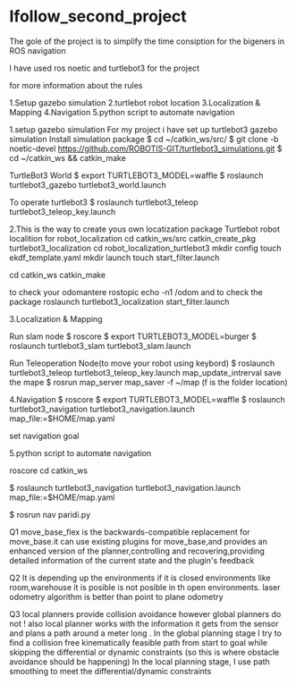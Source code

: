 # Ifollow_second_project
The gole of the project is to simplify the time consiption for the bigeners in ROS navigation 

 I have used ros noetic and turtlebot3 for the project
 
 for more information about the rules 
 
 1.Setup gazebo simulation
 2.turtlebot robot location
 3.Localization & Mapping
 4.Navigation
 5.python script to automate navigation
 
 1.setup gazebo simulation
 For my project i have set up turtlebot3 gazebo simulation
 Install simulation package 
 $ cd ~/catkin_ws/src/
 $ git clone -b noetic-devel https://github.com/ROBOTIS-GIT/turtlebot3_simulations.git
 $ cd ~/catkin_ws && catkin_make

TurtleBot3 World
 $ export TURTLEBOT3_MODEL=waffle
 $ roslaunch turtlebot3_gazebo turtlebot3_world.launch

To operate turtlebot3
 $ roslaunch turtlebot3_teleop turtlebot3_teleop_key.launch

2.This is the way to create yous own locatization package 
 Turtlebot robot localition 
 for robot_localization
 cd catkin_ws/src
 catkin_create_pkg turtlebot3_localization
 cd robot_localization_turtlebot3
 mkdir config
 touch ekdf_template.yaml
 mkdir launch
 touch start_filter.launch

 cd catkin_ws
 catkin_make

to check your odomantere
 rostopic echo -n1 /odom
and to check the package
 roslaunch turtlebot3_localization start_filter.launch


3.Localization & Mapping

Run slam node
 $ roscore
 $ export TURTLEBOT3_MODEL=burger
 $ roslaunch turtlebot3_slam turtlebot3_slam.launch

Run Teleoperation Node(to move your robot using keybord)
 $ roslaunch turtlebot3_teleop turtlebot3_teleop_key.launch
map_update_intrerval
save the mape 
 $ rosrun map_server map_saver -f ~/map (f is the folder location)


4.Navigation
 $ roscore
 $ export TURTLEBOT3_MODEL=waffle
 $ roslaunch turtlebot3_navigation turtlebot3_navigation.launch map_file:=$HOME/map.yaml

set navigation goal


 5.python script to automate navigation
 
 roscore
 cd catkin_ws
 
  $ roslaunch turtlebot3_navigation turtlebot3_navigation.launch map_file:=$HOME/map.yaml

  $ rosrun nav paridi.py

Q1
move_base_flex is the backwards-compatible replacement for move_base.it can use existing plugins for move_base,and provides an enhanced version of the planner,controlling and recovering,providing detailed information of the current state and the plugin's feedback

Q2
It is depending up the environments if it is closed environments like room,warehouse it is posible is not posible in th open environments.
laser odometry algorithm is better than point to plane odometry

Q3
local planners provide collision avoidance however global planners do not ! also local planner works with the information it gets from the sensor and plans a path around a meter long .
In the global planning stage I try to find a collision free kinematically feasible path from start to goal while skipping the differential or dynamic constraints (so this is where obstacle avoidance should be happening) 
In the local planning stage, I use path smoothing to meet the differential/dynamic constraints



 




